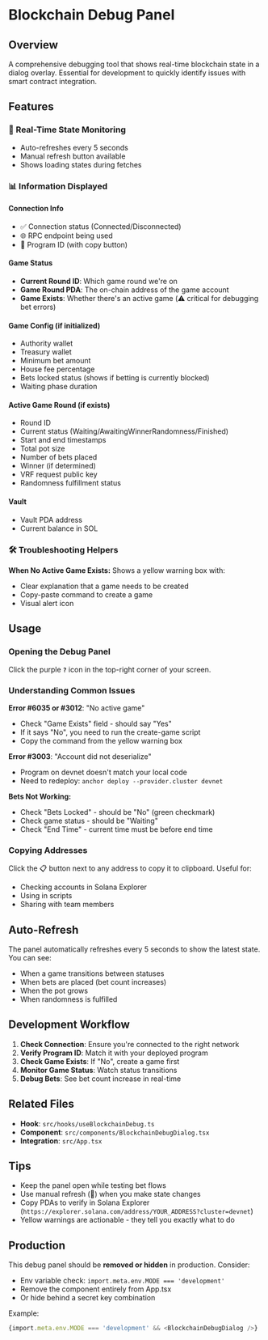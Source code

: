 # Blockchain Debug Panel

## Overview

A comprehensive debugging tool that shows real-time blockchain state in a dialog overlay. Essential for development to quickly identify issues with smart contract integration.

## Features

### 🎯 Real-Time State Monitoring

- Auto-refreshes every 5 seconds
- Manual refresh button available
- Shows loading states during fetches

### 📊 Information Displayed

#### Connection Info

- ✅ Connection status (Connected/Disconnected)
- 🌐 RPC endpoint being used
- 🔑 Program ID (with copy button)

#### Game Status

- **Current Round ID**: Which game round we're on
- **Game Round PDA**: The on-chain address of the game account
- **Game Exists**: Whether there's an active game (⚠️ critical for debugging bet errors)

#### Game Config (if initialized)

- Authority wallet
- Treasury wallet
- Minimum bet amount
- House fee percentage
- Bets locked status (shows if betting is currently blocked)
- Waiting phase duration

#### Active Game Round (if exists)

- Round ID
- Current status (Waiting/AwaitingWinnerRandomness/Finished)
- Start and end timestamps
- Total pot size
- Number of bets placed
- Winner (if determined)
- VRF request public key
- Randomness fulfillment status

#### Vault

- Vault PDA address
- Current balance in SOL

### 🛠️ Troubleshooting Helpers

**When No Active Game Exists:**
Shows a yellow warning box with:

- Clear explanation that a game needs to be created
- Copy-paste command to create a game
- Visual alert icon

## Usage

### Opening the Debug Panel

Click the purple **`?`** icon in the top-right corner of your screen.

### Understanding Common Issues

**Error #6035 or #3012**: "No active game"

- Check "Game Exists" field - should say "Yes"
- If it says "No", you need to run the create-game script
- Copy the command from the yellow warning box

**Error #3003**: "Account did not deserialize"

- Program on devnet doesn't match your local code
- Need to redeploy: `anchor deploy --provider.cluster devnet`

**Bets Not Working:**

- Check "Bets Locked" - should be "No" (green checkmark)
- Check game status - should be "Waiting"
- Check "End Time" - current time must be before end time

### Copying Addresses

Click the 📋 button next to any address to copy it to clipboard. Useful for:

- Checking accounts in Solana Explorer
- Using in scripts
- Sharing with team members

## Auto-Refresh

The panel automatically refreshes every 5 seconds to show the latest state. You can see:

- When a game transitions between statuses
- When bets are placed (bet count increases)
- When the pot grows
- When randomness is fulfilled

## Development Workflow

1. **Check Connection**: Ensure you're connected to the right network
2. **Verify Program ID**: Match it with your deployed program
3. **Check Game Exists**: If "No", create a game first
4. **Monitor Game Status**: Watch status transitions
5. **Debug Bets**: See bet count increase in real-time

## Related Files

- **Hook**: `src/hooks/useBlockchainDebug.ts`
- **Component**: `src/components/BlockchainDebugDialog.tsx`
- **Integration**: `src/App.tsx`

## Tips

- Keep the panel open while testing bet flows
- Use manual refresh (🔄) when you make state changes
- Copy PDAs to verify in Solana Explorer (`https://explorer.solana.com/address/YOUR_ADDRESS?cluster=devnet`)
- Yellow warnings are actionable - they tell you exactly what to do

## Production

This debug panel should be **removed or hidden** in production. Consider:

- Env variable check: `import.meta.env.MODE === 'development'`
- Remove the component entirely from App.tsx
- Or hide behind a secret key combination

Example:

```typescript
{import.meta.env.MODE === 'development' && <BlockchainDebugDialog />}
```
